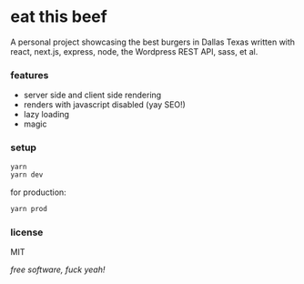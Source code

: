 # eat this beef

A personal project showcasing the best burgers in Dallas Texas written with react, next.js, express, node, the Wordpress REST API, sass, et al.

### features

- server side and client side rendering
- renders with javascript disabled (yay SEO!)
- lazy loading
- magic

### setup

```bash
yarn
yarn dev
```

for production:
```bash
yarn prod
```

### license

MIT

*free software, fuck yeah!*
